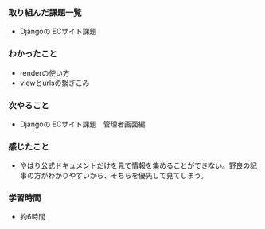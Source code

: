 ### 取り組んだ課題一覧
* Djangoの ECサイト課題

### わかったこと
* renderの使い方
* viewとurlsの繋ぎこみ

### 次やること
* Djangoの ECサイト課題　管理者画面編

### 感じたこと
* やはり公式ドキュメントだけを見て情報を集めることができない。野良の記事の方がわかりやすいから、そちらを優先して見てしまう。

### 学習時間
* 約6時間
